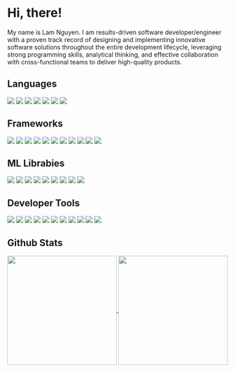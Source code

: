 # Hi, there!
My name is Lam Nguyen. I am results-driven software developer/engineer with a proven track record of designing and implementing innovative software solutions throughout the entire development lifecycle, leveraging strong programming skills, analytical thinking, and effective collaboration with cross-functional teams to deliver high-quality products.

## Languages
![](https://img.shields.io/badge/Python-informational?style=flat&logo=python&logoColor=ffffff&color=5a2970)
![](https://img.shields.io/badge/Java-informational?style=flat&logo=openjdk&logoColor=ffffff&color=5a2970)
![](https://img.shields.io/badge/CSharp-informational?style=flat&logo=csharp&logoColor=ffffff&color=5a2970)
![](https://img.shields.io/badge/JavaScript-informational?style=flat&logo=javascript&logoColor=ffffff&color=5a2970)
![](https://img.shields.io/badge/TypeScript-informational?style=flat&logo=typescript&logoColor=ffffff&color=5a2970)
![](https://img.shields.io/badge/HTML-informational?style=flat&logo=html5&logoColor=ffffff&color=5a2970)
![](https://img.shields.io/badge/CSS-informational?style=flat&logo=css3&logoColor=ffffff&color=5a2970)

## Frameworks
![](https://img.shields.io/badge/React.js-informational?style=flat&logo=react&logoColor=ffffff&color=5a2970)
![](https://img.shields.io/badge/Next.js-informational?style=flat&logo=next.js&logoColor=ffffff&color=5a2970)
![](https://img.shields.io/badge/Express.js-informational?style=flat&logo=express&logoColor=ffffff&color=5a2970)
![](https://img.shields.io/badge/GraphQL-informational?style=flat&logo=graphql&logoColor=ffffff&color=5a2970)
![](https://img.shields.io/badge/.NET-informational?style=flat&logo=.net&logoColor=ffffff&color=5a2970)
![](https://img.shields.io/badge/Flask-informational?style=flat&logo=flask&logoColor=ffffff&color=5a2970)
![](https://img.shields.io/badge/FastAPI-informational?style=flat&logo=fastapi&logoColor=ffffff&color=5a2970)
![](https://img.shields.io/badge/Django-informational?style=flat&logo=django&logoColor=ffffff&color=5a2970)
![](https://img.shields.io/badge/TailwindCSS-informational?style=flat&logo=tailwindcss&logoColor=ffffff&color=5a2970)
![](https://img.shields.io/badge/ShadcnUI-informational?style=flat&logo=shadcnui&logoColor=ffffff&color=5a2970)
![](https://img.shields.io/badge/MUI-informational?style=flat&logo=mui&logoColor=ffffff&color=5a2970)

## ML Librabies
![](https://img.shields.io/badge/Numpy-informational?style=flat&logo=numpy&logoColor=ffffff&color=5a2970)
![](https://img.shields.io/badge/Pandas-informational?style=flat&logo=pandas&logoColor=ffffff&color=5a2970)
![](https://img.shields.io/badge/Streamlit-informational?style=flat&logo=streamlit&logoColor=ffffff&color=5a2970)
![](https://img.shields.io/badge/ScikitLearn-informational?style=flat&logo=scikitlearn&logoColor=ffffff&color=5a2970)
![](https://img.shields.io/badge/TensorFlow-informational?style=flat&logo=tensorflow&logoColor=ffffff&color=5a2970)
![](https://img.shields.io/badge/Keras-informational?style=flat&logo=keras&logoColor=ffffff&color=5a2970)
![](https://img.shields.io/badge/PyTorch-informational?style=flat&logo=pytorch&logoColor=ffffff&color=5a2970)
![](https://img.shields.io/badge/OpenCV-informational?style=flat&logo=opencv&logoColor=ffffff&color=5a2970)
![](https://img.shields.io/badge/OpenAI-informational?style=flat&logo=openai&logoColor=ffffff&color=5a2970)

## Developer Tools
![](https://img.shields.io/badge/Git-informational?style=flat&logo=git&logoColor=ffffff&color=5a2970)
![](https://img.shields.io/badge/Docker-informational?style=flat&logo=docker&logoColor=ffffff&color=5a2970)
![](https://img.shields.io/badge/Kubernetes-informational?style=flat&logo=kubernetes&logoColor=ffffff&color=5a2970)
![](https://img.shields.io/badge/Linux-informational?style=flat&logo=linux&logoColor=ffffff&color=5a2970)
![](https://img.shields.io/badge/Redis-informational?style=flat&logo=redis&logoColor=ffffff&color=5a2970)
![](https://img.shields.io/badge/MongoDB-informational?style=flat&logo=mongodb&logoColor=ffffff&color=5a2970)
![](https://img.shields.io/badge/MicrosoftSqlServer-informational?style=flat&logo=microsoftsqlserver&logoColor=ffffff&color=5a2970)
![](https://img.shields.io/badge/MySQL-informational?style=flat&logo=mysql&logoColor=ffffff&color=5a2970)
![](https://img.shields.io/badge/PostgreSQL-informational?style=flat&logo=postgresql&logoColor=ffffff&color=5a2970)
![](https://img.shields.io/badge/Azure-informational?style=flat&logo=microsoftazure&logoColor=ffffff&color=5a2970)
![](https://img.shields.io/badge/AWS-informational?style=flat&logo=amazon&logoColor=ffffff&color=5a2970)


## Github Stats
<a href="https://github.com/LamNg99">
  <img height="250" align="center" src="https://github-readme-stats.vercel.app/api?username=LamNg99" />
  <img height="250" align="center" src="https://github-readme-stats.vercel.app/api/top-langs?username=LamNg99&langs_count=4" />
</a>
